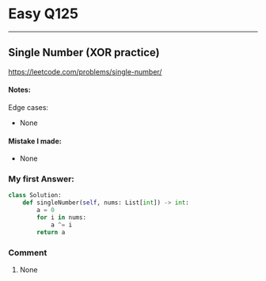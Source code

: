 # Easy Q125

------------------------------
## Single Number (XOR practice)

https://leetcode.com/problems/single-number/

#### Notes:
Edge cases:
* None

#### Mistake I made:
* None

### My first Answer:
```Python
class Solution:
    def singleNumber(self, nums: List[int]) -> int:
        a = 0
        for i in nums:
            a ^= i
        return a
```
### Comment
1. None





